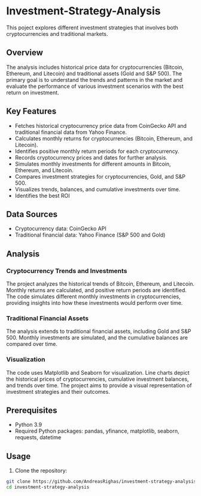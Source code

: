# Investment-Strategy-Analysis
This poject explores different investment strategies that involves both cryptocurrencies and traditional markets.

## Overview

The analysis includes historical price data for cryptocurrencies (Bitcoin, Ethereum, and Litecoin) and traditional assets (Gold and S&P 500). The primary goal is to understand the trends and patterns in the market and evaluate the performance of various investment scenarios with the best return on investment.

## Key Features

- Fetches historical cryptocurrency price data from CoinGecko API and traditional financial data from Yahoo Finance.
- Calculates monthly returns for cryptocurrencies (Bitcoin, Ethereum, and Litecoin).
- Identifies positive monthly return periods for each cryptocurrency.
- Records cryptocurrency prices and dates for further analysis.
- Simulates monthly investments for different amounts in Bitcoin, Ethereum, and Litecoin.
- Compares investment strategies for cryptocurrencies, Gold, and S&P 500.
- Visualizes trends, balances, and cumulative investments over time.
- Identifies the best ROI

## Data Sources

- Cryptocurrency data: CoinGecko API
- Traditional financial data: Yahoo Finance (S&P 500 and Gold)

## Analysis

### Cryptocurrency Trends and Investments

The project analyzes the historical trends of Bitcoin, Ethereum, and Litecoin. Monthly returns are calculated, and positive return periods are identified. The code simulates different monthly investments in cryptocurrencies, providing insights into how these investments would perform over time.

### Traditional Financial Assets

The analysis extends to traditional financial assets, including Gold and S&P 500. Monthly investments are simulated, and the cumulative balances are compared over time.

### Visualization

The code uses Matplotlib and Seaborn for visualization. Line charts depict the historical prices of cryptocurrencies, cumulative investment balances, and trends over time. The project aims to provide a visual representation of investment strategies and their outcomes.

## Prerequisites

- Python 3.9
- Required Python packages: pandas, yfinance, matplotlib, seaborn, requests, datetime

## Usage

1. Clone the repository:

```bash
git clone https://github.com/AndreasRighas/investment-strategy-analysis.git
cd investment-strategy-analysis
